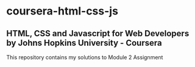 # coursera-html-css-js
HTML, CSS and Javascript for Web Developers by Johns Hopkins University - Coursera
---
This repository contains my solutions to Module 2 Assignment 
